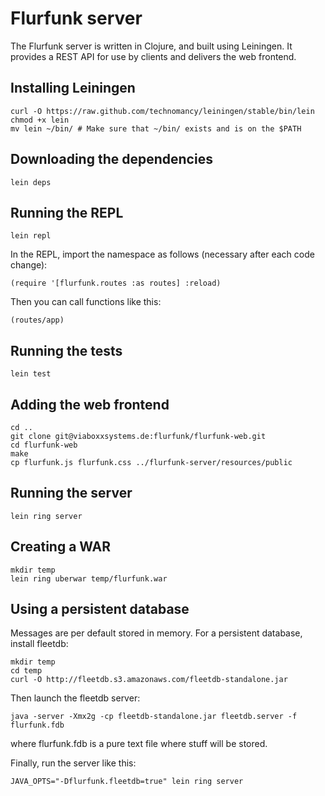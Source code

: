 Flurfunk server
===============

The Flurfunk server is written in Clojure, and built using Leiningen.
It provides a REST API for use by clients and delivers the web frontend.

Installing Leiningen
--------------------

    curl -O https://raw.github.com/technomancy/leiningen/stable/bin/lein
    chmod +x lein
    mv lein ~/bin/ # Make sure that ~/bin/ exists and is on the $PATH

Downloading the dependencies
----------------------------

    lein deps

Running the REPL
----------------

    lein repl
    
In the REPL, import the namespace as follows (necessary after each code change):
    
    (require '[flurfunk.routes :as routes] :reload)

Then you can call functions like this:

    (routes/app)

Running the tests
-----------------

    lein test

Adding the web frontend
-----------------------

    cd ..
    git clone git@viaboxxsystems.de:flurfunk/flurfunk-web.git
    cd flurfunk-web
    make
    cp flurfunk.js flurfunk.css ../flurfunk-server/resources/public

Running the server
------------------

    lein ring server 

Creating a WAR
--------------

    mkdir temp
    lein ring uberwar temp/flurfunk.war

Using a persistent database
---------------------------

Messages are per default stored in memory. For a persistent database, install fleetdb:

    mkdir temp
    cd temp
    curl -O http://fleetdb.s3.amazonaws.com/fleetdb-standalone.jar

Then launch the fleetdb server:

    java -server -Xmx2g -cp fleetdb-standalone.jar fleetdb.server -f flurfunk.fdb

where flurfunk.fdb is a pure text file where stuff will be stored.

Finally, run the server like this:

    JAVA_OPTS="-Dflurfunk.fleetdb=true" lein ring server
